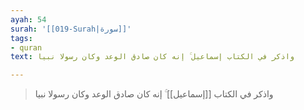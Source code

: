 ```yaml
---
ayah: 54
surah: '[[019-Surah|سورة]]'
tags:
- quran
text: واذكر في الكتاب إسماعيل ۚ إنه كان صادق الوعد وكان رسولا نبيا

---
```

> واذكر في الكتاب [[إسماعيل]] ۚ إنه كان صادق الوعد وكان رسولا نبيا
